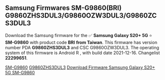 <h2>Samsung Firmwares SM-G9860(BRI) G9860ZHS3DUL3/G9860OZW3DUL3/G9860ZCS3DUL3</h2>
Download the Samsung firmware for the ✅ <strong>Samsung Galaxy S20+ 5G </strong> ⭐ <strong>SM-G9860</strong> with product code <strong>BRI</strong> <strong> from Taiwan</strong>. This firmware has version number PDA <strong>G9860ZHS3DUL3</strong> and CSC G9860OZW3DUL3. The operating system of this firmware is Android R , with build date 2021-12-16. Changelist <strong>22299651</strong>.


[SM-G9860](https://samfirm.shop/samsung/model/SM-G9860)
[G9860ZHS3DUL3](https://samfirm.shop/samsung/pda/G9860ZHS3DUL3)
[Download Firmware Samsung Galaxy S20+ 5G SM-G9860](https://samfirm.shop/samsung/firmware/482769)
